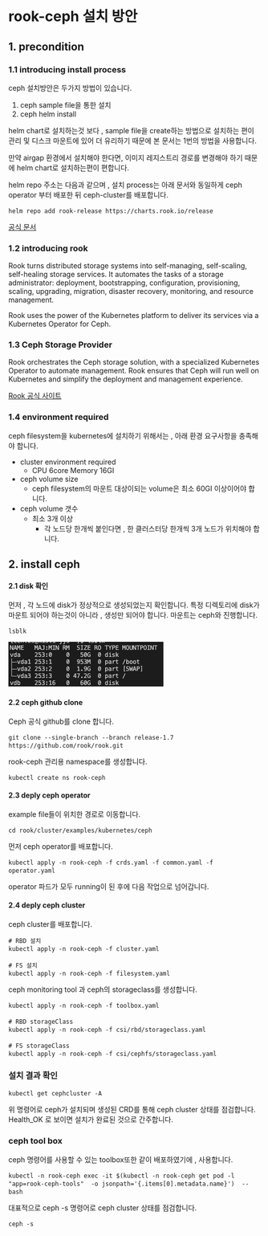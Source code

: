 # rook-ceph 설치 방안
## 1. precondition
### 1.1 introducing install process
ceph 설치방안은 두가지 방법이 있습니다.
1. ceph sample file을 통한 설치
2. ceph helm install

helm chart로 설치하는것 보다 , sample file을 create하는 방법으로 설치하는 편이 관리 및 디스크 마운트에 있어 더 유리하기 때문에 본 문서는 1번의 방법을 사용합니다.

만약 airgap 환경에서 설치해야 한다면, 이미지 레지스트리 경로를 변경해야 하기 때문에 helm chart로 설치하는편이 편합니다.

helm repo 주소는 다음과 같으며 , 설치 process는 아래 문서와 동일하게 ceph operator 부터 배포한 뒤 ceph-cluster를 배포합니다.
```
helm repo add rook-release https://charts.rook.io/release
```
[공식 문서](https://rook.io/docs/rook/v1.9/helm-operator.html)

### 1.2 introducing rook
Rook turns distributed storage systems into self-managing, self-scaling, self-healing storage services. It automates the tasks of a storage administrator: deployment, bootstrapping, configuration, provisioning, scaling, upgrading, migration, disaster recovery, monitoring, and resource management.  
  
Rook uses the power of the Kubernetes platform to deliver its services via a Kubernetes Operator for Ceph.

### 1.3 Ceph Storage Provider

Rook orchestrates the Ceph storage solution, with a specialized Kubernetes Operator to automate management. Rook ensures that Ceph will run well on Kubernetes and simplify the deployment and management experience.

[Rook 공식 사이트](https://rook.io/)

### 1.4 environment required
ceph filesystem을 kubernetes에 설치하기 위해서는 , 아래 환경 요구사항을 충족해야 합니다.
- cluster environment required
	- CPU 6core Memory 16GI
- ceph volume size
	- ceph filesystem의 마운트 대상이되는 volume은 최소 60GI 이상이어야 합니다.
- ceph volume 갯수
	- 최소 3개 이상
		- 각 노드당 한개씩 붙인다면 , 한 클러스터당 한개씩 3개 노드가 위치해야 합니다.
## 2. install ceph
#### 2.1 disk 확인
먼저 , 각 노드에 disk가  정상적으로 생성되었는지 확인합니다.
특정 디렉토리에 disk가 마운트 되어야 하는것이 아니라 , 생성만 되어야 합니다.
마운트는 ceph와 진행합니다.
```
lsblk
```
![ceph-1][ceph-1]
  
[ceph-1]:./images/ceph-1.PNG

#### 2.2 ceph github clone
Ceph 공식 github를 clone 합니다.
```
git clone --single-branch --branch release-1.7 https://github.com/rook/rook.git 
```

rook-ceph 관리용 namespace를 생성합니다.
```
kubectl create ns rook-ceph
```

#### 2.3 deply ceph operator
example file들이 위치한 경로로 이동합니다.
```
cd rook/cluster/examples/kubernetes/ceph 
```

먼저 ceph operator를 배포합니다.
```
kubectl apply -n rook-ceph -f crds.yaml -f common.yaml -f operator.yaml 
```
operator 파드가 모두 running이 된 후에 다음 작업으로 넘어갑니다.
#### 2.4 deply ceph cluster
ceph cluster를 배포합니다.
```
# RBD 설치
kubectl apply -n rook-ceph -f cluster.yaml

# FS 설치
kubectl apply -n rook-ceph -f filesystem.yaml
```
ceph monitoring tool 과 ceph의 storageclass를 생성합니다.
```
kubectl apply -n rook-ceph -f toolbox.yaml 

# RBD storageClass
kubectl apply -n rook-ceph -f csi/rbd/storageclass.yaml

# FS storageClass
kubectl apply -n rook-ceph -f csi/cephfs/storageclass.yaml
```
### 설치 결과 확인
```
kubectl get cephcluster -A
```
위 명령어로 ceph가 설치되며 생성된 CRD를 통해 ceph cluster 상태를 점검합니다.
Health_OK 로 보이면 설치가 완료된 것으로 간주합니다.

### ceph tool box
ceph 명령어를 사용할 수 있는 toolbox또한 같이 배포하였기에 , 사용합니다.
```
kubectl -n rook-ceph exec -it $(kubectl -n rook-ceph get pod -l "app=rook-ceph-tools"  -o jsonpath='{.items[0].metadata.name}')  -- bash
```
대표적으로 ceph -s 명령어로 ceph cluster 상태를 점검합니다.
```
ceph -s
```